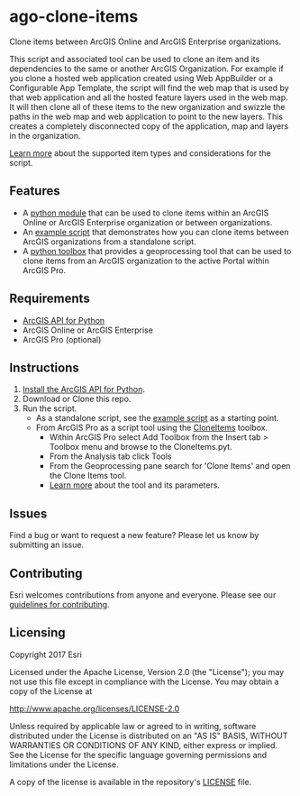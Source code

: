 # ago-clone-items
Clone items between ArcGIS Online and ArcGIS Enterprise organizations.

This script and associated tool can be used to clone an item and its dependencies to the same or another ArcGIS Organization. For example if you clone a hosted web application created using Web AppBuilder or a Configurable App Template, the script will find the web map that is used by that web application and all the hosted feature layers used in the web map. It will then clone all of these items to the new organization and swizzle the paths in the web map and web application to point to the new layers. This creates a completely disconnected copy of the application, map and layers in the organization.

[Learn more](https://github.com/ArcGIS/ago-clone-items/wiki) about the supported item types and considerations for the script.

## Features

* A [python module](clone_items.py) that can be used to clone items within an ArcGIS Online or ArcGIS Enterprise organization or between organizations.
* An [example script](example.py) that demonstrates how you can clone items between ArcGIS organizations from a standalone script.
* A [python toolbox](CloneItems.pyt) that provides a geoprocessing tool that can be used to clone items from an ArcGIS organization to the active Portal within ArcGIS Pro.

## Requirements

* [ArcGIS API for Python](https://developers.arcgis.com/python/)
* ArcGIS Online or ArcGIS Enterprise
* ArcGIS Pro (optional)

## Instructions

1. [Install the ArcGIS API for Python](https://developers.arcgis.com/python/guide/install-and-set-up/).
2. Download or Clone this repo.
3. Run the script.
   * As a standalone script, see the [example script](example.py) as a starting point.
   * From ArcGIS Pro as a script tool using the [CloneItems](CloneItems.pyt) toolbox. 
     * Within ArcGIS Pro select Add Toolbox from the Insert tab > Toolbox menu and browse to the CloneItems.pyt.
     * From the Analysis tab click Tools
     * From the Geoprocessing pane search for 'Clone Items' and open the Clone Items tool.
     * [Learn more](https://github.com/ArcGIS/ago-clone-items/wiki#clone-items-tool) about the tool and its parameters.

## Issues

Find a bug or want to request a new feature?  Please let us know by submitting an issue.

## Contributing

Esri welcomes contributions from anyone and everyone. Please see our [guidelines for contributing](https://github.com/esri/contributing).

## Licensing

Copyright 2017 Esri

Licensed under the Apache License, Version 2.0 (the "License"); you may not use this file except in compliance with the License. You may obtain a copy of the License at

   http://www.apache.org/licenses/LICENSE-2.0

Unless required by applicable law or agreed to in writing, software distributed under the License is distributed on an "AS IS" BASIS, WITHOUT WARRANTIES OR CONDITIONS OF ANY KIND, either express or implied. See the License for the specific language governing permissions and limitations under the License.

A copy of the license is available in the repository's [LICENSE](LICENSE) file.
